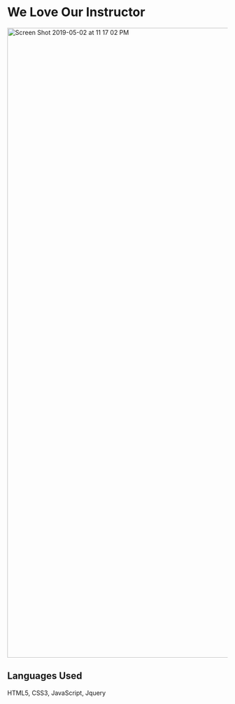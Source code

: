 # We Love Our Instructor

<img width="1440" alt="Screen Shot 2019-05-02 at 11 17 02 PM" src="https://user-images.githubusercontent.com/47072462/57118313-73ca3400-6d30-11e9-8012-6278d985b226.png">

## Languages Used

HTML5, CSS3, JavaScript, Jquery
